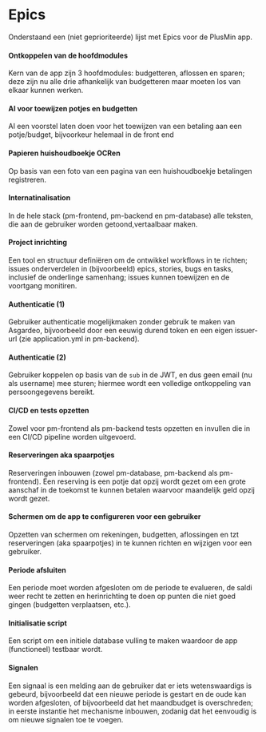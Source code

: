 # Epics

Onderstaand een (niet geprioriteerde) lijst met Epics voor de PlusMin app.

#### Ontkoppelen van de hoofdmodules
Kern van de app zijn 3 hoofdmodules: budgetteren, aflossen en sparen; deze zijn nu alle drie afhankelijk van budgetteren maar moeten los van elkaar kunnen werken.

#### AI voor toewijzen potjes en budgetten
AI een voorstel laten doen voor het toewijzen van een betaling aan een potje/budget, bijvoorkeur helemaal in de front end

#### Papieren huishoudboekje OCRen
Op basis van een foto van een pagina van een huishoudboekje betalingen registreren.

#### Internatinalisation
In de hele stack (pm-frontend, pm-backend en pm-database) alle teksten, die aan de gebruiker worden getoond,vertaalbaar maken.

#### Project inrichting
Een tool en structuur definiëren om de ontwikkel workflows in te richten; issues onderverdelen in (bijvoorbeeld) epics, stories, bugs en tasks, inclusief de onderlinge samenhang; issues kunnen toewijzen en de voortgang monitiren.

#### Authenticatie (1)
Gebruiker authenticatie mogelijkmaken zonder gebruik te maken van Asgardeo, bijvoorbeeld door een eeuwig durend token en een eigen issuer-url (zie application.yml in pm-backend).

#### Authenticatie (2)
Gebruiker koppelen op basis van de `sub` in de JWT, en dus geen email (nu als username) mee sturen; hiermee wordt een volledige ontkoppeling van persoongegevens bereikt.

#### CI/CD en tests opzetten
Zowel voor pm-frontend als pm-backend tests opzetten en invullen die in een CI/CD pipeline worden uitgevoerd.

#### Reserveringen aka spaarpotjes
Reserveringen inbouwen (zowel pm-database, pm-backend als pm-frontend). Een reserving is een potje dat opzij wordt gezet om een grote aanschaf in de toekomst te kunnen betalen waarvoor maandelijk geld opzij wordt gezet.

#### Schermen om de app te configureren voor een gebruiker
Opzetten van schermen om rekeningen, budgetten, aflossingen en tzt reserveringen (aka spaarpotjes) in te kunnen richten en wijzigen voor een gebruiker.

#### Periode afsluiten
Een periode moet worden afgesloten om de periode te evalueren, de saldi weer recht te zetten en herinrichting te doen op punten die niet goed gingen (budgetten verplaatsen, etc.).

#### Initialisatie script
Een script om een initiele database vulling te maken waardoor de app (functioneel) testbaar wordt.

#### Signalen
Een signaal is een melding aan de gebruiker dat er iets wetenswaardigs is gebeurd, bijvoorbeeld dat een nieuwe periode is gestart en de oude kan worden afgesloten, of bijvoorbeeld dat het maandbudget is overschreden; in eerste instantie het mechanisme inbouwen, zodanig dat het eenvoudig is om nieuwe signalen toe te voegen.
